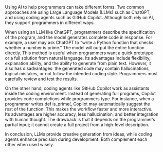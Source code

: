 Using AI to help programmers can take different forms. Two common approaches are using Large Language Models (LLMs) such as ChatGPT, and using coding agents such as GitHub Copilot. Although both rely on AI, they support programmers in different ways.

When using an LLM like ChatGPT, programmers describe the specification of the program, and the model generates complete code in response. For example, a user may ask ChatGPT to “write a Python function that checks whether a number is prime.” The model will output the entire function directly. This method is useful when programmers want a quick prototype or a full solution from natural language. Its advantages include flexibility, explanation ability, and the ability to generate from plain text. However, it also has disadvantages: the generated code may contain hallucinations, logical mistakes, or not follow the intended coding style. Programmers must carefully review and test the results.

On the other hand, coding agents like GitHub Copilot work as assistants inside the coding environment. Instead of generating full programs, Copilot provides code completions while programmers type. For instance, when a programmer writes def is_prime(, Copilot may automatically suggest the rest of the function. This makes the workflow faster and more interactive. Its advantages are higher accuracy, less hallucination, and better integration with human thought. The drawback is that it depends on the programmer’s partial input; it cannot create a full project from a high-level description.

In conclusion, LLMs provide creative generation from ideas, while coding agents enhance precision during development. Both complement each other when used wisely.
